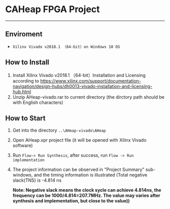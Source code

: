 # CAHeap FPGA Project
***
## Enviroment
- `Xilinx Vivado v2018.1 （64-bit）on Windows 10 OS`



## How to Install

1. Install Xilinx Vivado v2018.1 （64-bit）Installation and Licensing according to https://www.xilinx.com/support/documentation-navigation/design-hubs/dh0013-vivado-installation-and-licensing-hub.html
2.  Unzip AHeap-vivado.rar to current directory (the dirctory path should be with English characters)

## How to Start

1. Get into the directory `..\AHeap-vivado\AHeap`

2. Open AHeap.xpr project file (it will be opened with Xilinx Vivado software)

3. Run `Flow-> Run Synthesis`, after success, run `Flow -> Run implementation`

4. The project information can be observed in "Project Summary" sub-windows, and the timing information is illustrated (Total negative slack(TNS) is -4.814 ns 

   **Note: Negative slack means the clock sycle can achieve 4.814ns, the frequency  can be 1000/4.814=207.7MHz. The value may varies after synthesis and implementation, but close to the value))**